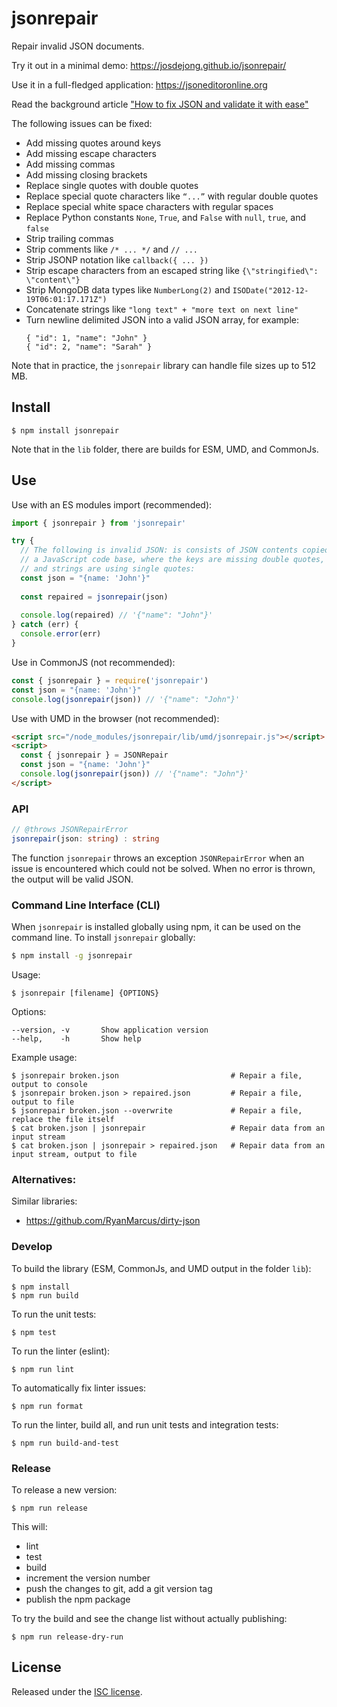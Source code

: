 # jsonrepair

Repair invalid JSON documents.

Try it out in a minimal demo: https://josdejong.github.io/jsonrepair/

Use it in a full-fledged application: https://jsoneditoronline.org

Read the background article ["How to fix JSON and validate it with ease"](https://jsoneditoronline.org/indepth/parse/fix-json/)

The following issues can be fixed:

- Add missing quotes around keys
- Add missing escape characters
- Add missing commas
- Add missing closing brackets
- Replace single quotes with double quotes
- Replace special quote characters like `“...”`  with regular double quotes
- Replace special white space characters with regular spaces
- Replace Python constants `None`, `True`, and `False` with `null`, `true`, and `false`
- Strip trailing commas
- Strip comments like `/* ... */` and `// ...`
- Strip JSONP notation like `callback({ ... })`
- Strip escape characters from an escaped string like `{\"stringified\": \"content\"}`
- Strip MongoDB data types like `NumberLong(2)` and `ISODate("2012-12-19T06:01:17.171Z")`
- Concatenate strings like `"long text" + "more text on next line"`
- Turn newline delimited JSON into a valid JSON array, for example:
    ```
    { "id": 1, "name": "John" }
    { "id": 2, "name": "Sarah" }
    ```

Note that in practice, the `jsonrepair` library can handle file sizes up to 512 MB.

## Install

```
$ npm install jsonrepair
```

Note that in the `lib` folder, there are builds for ESM, UMD, and CommonJs.


## Use

Use with an ES modules import (recommended):

```js
import { jsonrepair } from 'jsonrepair'

try {
  // The following is invalid JSON: is consists of JSON contents copied from 
  // a JavaScript code base, where the keys are missing double quotes, 
  // and strings are using single quotes:
  const json = "{name: 'John'}"
  
  const repaired = jsonrepair(json)
  
  console.log(repaired) // '{"name": "John"}'
} catch (err) {
  console.error(err)
}
```

Use in CommonJS (not recommended):

```js
const { jsonrepair } = require('jsonrepair')
const json = "{name: 'John'}"
console.log(jsonrepair(json)) // '{"name": "John"}'
```

Use with UMD in the browser (not recommended):

```html 
<script src="/node_modules/jsonrepair/lib/umd/jsonrepair.js"></script>
<script>
  const { jsonrepair } = JSONRepair
  const json = "{name: 'John'}"
  console.log(jsonrepair(json)) // '{"name": "John"}'
</script>
```


### API

```ts
// @throws JSONRepairError 
jsonrepair(json: string) : string
```

The function `jsonrepair` throws an exception `JSONRepairError` when an issue is encountered which could not be solved. When no error is thrown, the output will be valid JSON.


### Command Line Interface (CLI)

When `jsonrepair` is installed globally using npm, it can be used on the command line. To install `jsonrepair` globally:

```bash
$ npm install -g jsonrepair
```

Usage:

```
$ jsonrepair [filename] {OPTIONS}
```

Options:

```
--version, -v       Show application version
--help,    -h       Show help
```

Example usage:

```
$ jsonrepair broken.json                         # Repair a file, output to console
$ jsonrepair broken.json > repaired.json         # Repair a file, output to file
$ jsonrepair broken.json --overwrite             # Repair a file, replace the file itself
$ cat broken.json | jsonrepair                   # Repair data from an input stream
$ cat broken.json | jsonrepair > repaired.json   # Repair data from an input stream, output to file
```

### Alternatives:

Similar libraries:

- https://github.com/RyanMarcus/dirty-json

### Develop

To build the library (ESM, CommonJs, and UMD output in the folder `lib`):

```
$ npm install 
$ npm run build
```

To run the unit tests:

```
$ npm test
```

To run the linter (eslint):

```
$ npm run lint
```

To automatically fix linter issues:

```
$ npm run format
```

To run the linter, build all, and run unit tests and integration tests:

```
$ npm run build-and-test
```

### Release

To release a new version:

```
$ npm run release
```

This will:

- lint 
- test
- build
- increment the version number
- push the changes to git, add a git version tag
- publish the npm package 

To try the build and see the change list without actually publishing:

```
$ npm run release-dry-run
```


## License

Released under the [ISC license](LICENSE.md).
